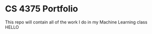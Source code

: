 # CS 4375 Portfolio
 This repo will contain all of the work I do in my Machine Learning class
 HELLO
